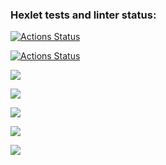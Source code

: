 ### Hexlet tests and linter status:
[![Actions Status](https://github.com/Tema19/fullstack-javascript-project-46/workflows/hexlet-check/badge.svg)](https://github.com/Tema19/fullstack-javascript-project-46/actions)

[![Actions Status](https://github.com/Tema19/fullstack-javascript-project-46/workflows/project-tests/badge.svg)](https://github.com/Tema19/fullstack-javascript-project-46/actions)

<a href="https://codeclimate.com/github/Tema19/fullstack-javascript-project-46/maintainability"><img src="https://api.codeclimate.com/v1/badges/83ac941e624eacf49efa/maintainability" /></a>

<a href="https://codeclimate.com/github/Tema19/fullstack-javascript-project-46/test_coverage"><img src="https://api.codeclimate.com/v1/badges/83ac941e624eacf49efa/test_coverage" /></a>

<a href="https://asciinema.org/a/gvRRWimcamEpA8opTEqthEYeX" target="_blank"><img src="https://asciinema.org/a/gvRRWimcamEpA8opTEqthEYeX.svg" /></a>

<a href="https://asciinema.org/a/g61iRZObiqSaxaqRg4rtD4hDW" target="_blank"><img src="https://asciinema.org/a/g61iRZObiqSaxaqRg4rtD4hDW.svg" /></a>

<a href="https://asciinema.org/a/tAISyrOQY3NoqXN3eg2Am8Arm" target="_blank"><img src="https://asciinema.org/a/tAISyrOQY3NoqXN3eg2Am8Arm.svg" /></a>
